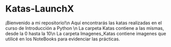# Katas-LaunchX
¡Bienvenido a mi repositorio!\n
Aquí encontrarás las katas realizadas en el curso de Introducción a Python \n
La carpeta Katas contiene a las mismas, desde la 0 hasta la 10\n
La carpeta Imagenes_Katas contiene imagenes que utilicé en los NoteBooks para evidenciar las prácticas.

